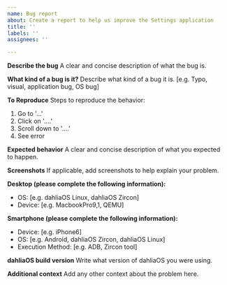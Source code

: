 ```yaml
---
name: Bug report
about: Create a report to help us improve the Settings application
title: ''
labels: ''
assignees: ''

---
```


**Describe the bug**
A clear and concise description of what the bug is.

**What kind of a bug is it?**
Describe what kind of a bug it is. [e.g. Typo, visual, application bug, OS bug]

**To Reproduce**
Steps to reproduce the behavior:
1. Go to '...'
2. Click on '....'
3. Scroll down to '....'
4. See error

**Expected behavior**
A clear and concise description of what you expected to happen.

**Screenshots**
If applicable, add screenshots to help explain your problem.

**Desktop (please complete the following information):**
 - OS: [e.g. dahliaOS Linux, dahliaOS Zircon]
 - Device: [e.g. MacbookPro9,1, QEMU]

**Smartphone (please complete the following information):**
 - Device: [e.g. iPhone6]
 - OS: [e.g. Android, dahliaOS Zircon, dahliaOS Linux]
 - Execution Method: [e.g. ADB, Zircon tool]

**dahliaOS build version**
Write what version of dahliaOS you were using.

**Additional context**
Add any other context about the problem here.
